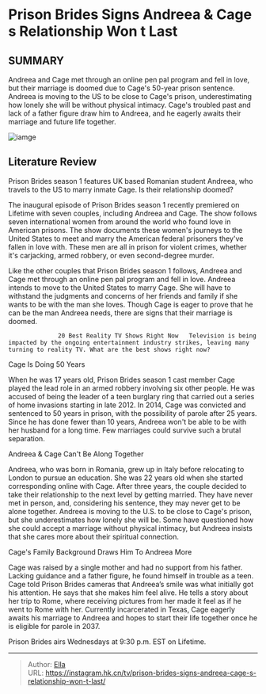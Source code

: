 # Prison Brides Signs Andreea &amp; Cage s Relationship Won t Last


## SUMMARY 



  Andreea and Cage met through an online pen pal program and fell in love, but their marriage is doomed due to Cage&#39;s 50-year prison sentence.   Andreea is moving to the US to be close to Cage&#39;s prison, underestimating how lonely she will be without physical intimacy.   Cage&#39;s troubled past and lack of a father figure draw him to Andreea, and he eagerly awaits their marriage and future life together.  

![iamge](https://static1.srcdn.com/wordpress/wp-content/uploads/2024/01/prison-brides_-signs-andreea-cage-s-relationship-won-t-last.jpg)

## Literature Review

Prison Brides season 1 features UK based Romanian student Andreea, who travels to the US to marry inmate Cage. Is their relationship doomed?




The inaugural episode of Prison Brides season 1 recently premiered on Lifetime with seven couples, including Andreea and Cage. The show follows seven international women from around the world who found love in American prisons. The show documents these women&#39;s journeys to the United States to meet and marry the American federal prisoners they&#39;ve fallen in love with. These men are all in prison for violent crimes, whether it&#39;s carjacking, armed robbery, or even second-degree murder.




Like the other couples that Prison Brides season 1 follows, Andreea and Cage met through an online pen pal program and fell in love. Andreea intends to move to the United States to marry Cage. She will have to withstand the judgments and concerns of her friends and family if she wants to be with the man she loves. Though Cage is eager to prove that he can be the man Andreea needs, there are signs that their marriage is doomed.

                  20 Best Reality TV Shows Right Now   Television is being impacted by the ongoing entertainment industry strikes, leaving many turning to reality TV. What are the best shows right now?   


 Cage Is Doing 50 Years 
          

When he was 17 years old, Prison Brides season 1 cast member Cage played the lead role in an armed robbery involving six other people. He was accused of being the leader of a teen burglary ring that carried out a series of home invasions starting in late 2012. In 2014, Cage was convicted and sentenced to 50 years in prison, with the possibility of parole after 25 years. Since he has done fewer than 10 years, Andreea won&#39;t be able to be with her husband for a long time. Few marriages could survive such a brutal separation.






 Andreea &amp; Cage Can&#39;t Be Along Together 
          

Andreea, who was born in Romania, grew up in Italy before relocating to London to pursue an education. She was 22 years old when she started corresponding online with Cage. After three years, the couple decided to take their relationship to the next level by getting married. They have never met in person, and, considering his sentence, they may never get to be alone together. Andreea is moving to the U.S. to be close to Cage&#39;s prison, but she underestimates how lonely she will be. Some have questioned how she could accept a marriage without physical intimacy, but Andreea insists that she cares more about their spiritual connection.



 Cage&#39;s Family Background Draws Him To Andreea More 
          




Cage was raised by a single mother and had no support from his father. Lacking guidance and a father figure, he found himself in trouble as a teen. Cage told Prison Brides cameras that Andreea’s smile was what initially got his attention. He says that she makes him feel alive. He tells a story about her trip to Rome, where receiving pictures from her made it feel as if he went to Rome with her. Currently incarcerated in Texas, Cage eagerly awaits his marriage to Andreea and hopes to start their life together once he is eligible for parole in 2037.



Prison Brides airs Wednesdays at 9:30 p.m. EST on Lifetime.





---

> Author: [Ella](https://instagram.hk.cn/)  
> URL: https://instagram.hk.cn/tv/prison-brides-signs-andreea-cage-s-relationship-won-t-last/  

